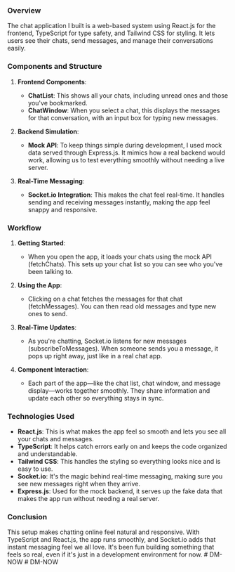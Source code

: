 
### Overview

The chat application I built is a web-based system using React.js for the frontend, TypeScript for type safety, and Tailwind CSS for styling. It lets users see their chats, send messages, and manage their conversations easily.

### Components and Structure

1. **Frontend Components**:
   - **ChatList**: This shows all your chats, including unread ones and those you've bookmarked.
   - **ChatWindow**: When you select a chat, this displays the messages for that conversation, with an input box for typing new messages.

2. **Backend Simulation**:
   - **Mock API**: To keep things simple during development, I used mock data served through Express.js. It mimics how a real backend would work, allowing us to test everything smoothly without needing a live server.

3. **Real-Time Messaging**:
   - **Socket.io Integration**: This makes the chat feel real-time. It handles sending and receiving messages instantly, making the app feel snappy and responsive.

### Workflow

1. **Getting Started**:
   - When you open the app, it loads your chats using the mock API (fetchChats). This sets up your chat list so you can see who you've been talking to.

2. **Using the App**:
   - Clicking on a chat fetches the messages for that chat (fetchMessages). You can then read old messages and type new ones to send.

3. **Real-Time Updates**:
   - As you're chatting, Socket.io listens for new messages (subscribeToMessages). When someone sends you a message, it pops up right away, just like in a real chat app.

4. **Component Interaction**:
   - Each part of the app—like the chat list, chat window, and message display—works together smoothly. They share information and update each other so everything stays in sync.

### Technologies Used

- **React.js**: This is what makes the app feel so smooth and lets you see all your chats and messages.
- **TypeScript**: It helps catch errors early on and keeps the code organized and understandable.
- **Tailwind CSS**: This handles the styling so everything looks nice and is easy to use.
- **Socket.io**: It's the magic behind real-time messaging, making sure you see new messages right when they arrive.
- **Express.js**: Used for the mock backend, it serves up the fake data that makes the app run without needing a real server.

### Conclusion

This setup makes chatting online feel natural and responsive. With TypeScript and React.js, the app runs smoothly, and Socket.io adds that instant messaging feel we all love. It's been fun building something that feels so real, even if it's just in a development environment for now.
#   D M - N O W 
 
 #   D M - N O W 
 
 

